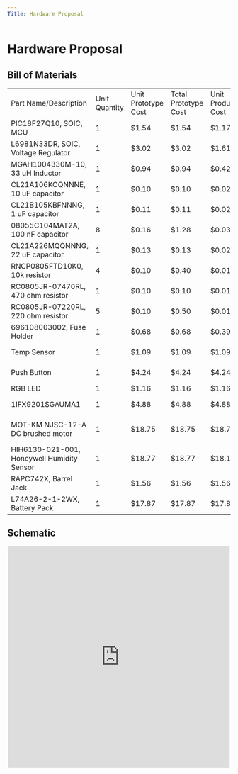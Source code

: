 ```yaml
---
Title: Hardware Proposal
---
```

# Hardware Proposal
## Bill of Materials
<div class="scrollable">
<table>
    <tr>
        <td>Part Name/Description</td>
        <td>Unit Quantity</td>
        <td>Unit Prototype Cost</td>
        <td>Total Prototype Cost</td>
        <td>Unit Production Cost</td>
        <td>Total Production Cost</td>
        <td>Manufacturer</td>
        <td>Manufacturer Part #</td>
        <td>Vendor Link</td>
        <td>Datasheet Link</td>
        <td>Supplier</td>
        <td>Supplier Part #</td>
        <td># Ordered</td>
        <td>Date Ordered</td>
        <td># Received</td>
        <td>Surplus</td>
        <td>Schematic Reference Designators</td>
    </tr>
    <tr>
        <td>PIC18F27Q10, SOIC, MCU</td>
        <td>1</td>
        <td>$1.54</td>
        <td>$1.54</td>
        <td>$1.17</td>
        <td>$1.17</td>
        <td>Microchip</td>
        <td>PIC18F27Q10-I/SO</td>
        <td>https://www.microchip.com/en-us/product/PIC18F27Q10#purchase-from-store</td>
        <td>https://ww1.microchip.com/downloads/aemDocuments/documents/MCU08/ProductDocuments/DataSheets/PIC18F27-47Q10-Data-Sheet-40002043E.pdf</td>
        <td>Microchip</td>
        <td>PIC18F27Q10-I/SO</td>
        <td>5</td>
        <td>2/15/2023</td>
        <td></td>
        <td>-1</td>
        <td>U2</td>
    </tr>
    <tr>
        <td>L6981N33DR, SOIC, Voltage Regulator</td>
        <td>1</td>
        <td>$3.02</td>
        <td>$3.02</td>
        <td>$1.61</td>
        <td>$1.61</td>
        <td>STMicroelectronics</td>
        <td>L6981N33DR</td>
        <td>https://www.digikey.com/en/products/detail/stmicroelectronics/L6981N33DR/16841571</td>
        <td>https://www.st.com/content/ccc/resource/technical/document/datasheet/group3/6f/60/06/44/3f/c5/43/f7/DM00747618/files/DM00747618.pdf/jcr:content/translations/en.DM00747618.pdf</td>
        <td>Digikey</td>
        <td>497-L6981N33DRCT-ND</td>
        <td>5</td>
        <td>2/15/2023</td>
        <td></td>
        <td>-1</td>
        <td>U1</td>
    </tr>
    <tr>
        <td>MGAH1004330M-10, 33 uH Inductor</td>
        <td>1</td>
        <td>$0.94</td>
        <td>$0.94</td>
        <td>$0.42</td>
        <td>$0.42</td>
        <td>Laird-Signal Integrity Products</td>
        <td>MGAH1004330M-10</td>
        <td>https://www.digikey.com/en/products/detail/laird-signal-integrity-products/MGAH1004330M-10/16731131</td>
        <td>https://www.laird.com/sites/default/files/2022-01/MGAH1004%20Series.pdf</td>
        <td>Digikey</td>
        <td>240-MGAH1004330M-10CT-ND </td>
        <td>5</td>
        <td>2/15/2023</td>
        <td></td>
        <td>-1</td>
        <td>L1</td>
    </tr>
    <tr>
        <td>CL21A106KOQNNNE, 10 uF capacitor</td>
        <td>1</td>
        <td>$0.10</td>
        <td>$0.10</td>
        <td>$0.02</td>
        <td>$0.02</td>
        <td>Samsung Electro-mechanics</td>
        <td>CL21A106KOQNNNE</td>
        <td>https://www.digikey.com/en/products/detail/samsung-electro-mechanics/CL21A106KOQNNNE/3886754</td>
        <td>https://media.digikey.com/pdf/Data%20Sheets/Samsung%20PDFs/CL21A106KOQNNNE_Spec.pdf</td>
        <td>Digikey</td>
        <td>1276-1096-1-ND</td>
        <td>25</td>
        <td>2/15/2023</td>
        <td></td>
        <td>-1</td>
        <td>C3</td>
    </tr>
    <tr>
        <td>CL21B105KBFNNNG, 1 uF capacitor</td>
        <td>1</td>
        <td>$0.11</td>
        <td>$0.11</td>
        <td>$0.02</td>
        <td>$0.02</td>
        <td>Samsung Electro-mechanics</td>
        <td>CL21B105KBFNNNG</td>
        <td>https://www.digikey.com/en/products/detail/samsung-electro-mechanics/CL21B105KBFNNNG/3894467</td>
        <td>https://media.digikey.com/pdf/Data%20Sheets/Samsung%20PDFs/CL21B105KBFNNNG_Spec.pdf</td>
        <td>Digikey</td>
        <td>1276-6470-1-ND</td>
        <td>25</td>
        <td>2/15/2023</td>
        <td></td>
        <td>-1</td>
        <td>C2</td>
    </tr>
    <tr>
        <td>08055C104MAT2A, 100 nF capacitor</td>
        <td>8</td>
        <td>$0.16</td>
        <td>$1.28</td>
        <td>$0.03</td>
        <td>$0.24</td>
        <td>KYOCERA AVX</td>
        <td>08055C104MAT2A</td>
        <td>https://www.digikey.com/en/products/detail/kyocera-avx/08055C104MAT2A/929983</td>
        <td>https://datasheets.kyocera-avx.com/X7RDielectric.pdf</td>
        <td>Digikey</td>
        <td>478-3351-1-ND</td>
        <td>25</td>
        <td>2/15/2023</td>
        <td></td>
        <td>-8</td>
        <td>C4,C5, C6, C7,C8,C9</td>
    </tr>
    <tr>
        <td>CL21A226MQQNNNG, 22 uF capacitor</td>
        <td>1</td>
        <td>$0.13</td>
        <td>$0.13</td>
        <td>$0.02</td>
        <td>$0.02</td>
        <td>Samsung Electro-mechanics</td>
        <td>CL21A226MQQNNNG</td>
        <td>https://www.digikey.com/en/products/detail/samsung-electro-mechanics/CL21A226MQQNNNG/3894436</td>
        <td>https://media.digikey.com/pdf/Data%20Sheets/Samsung%20PDFs/CL21A226MQQNNNG_Spec.pdf</td>
        <td>Digikey</td>
        <td>1276-6460-1-ND</td>
        <td>25</td>
        <td>2/15/2023</td>
        <td></td>
        <td>-1</td>
        <td>C1</td>
    </tr>
    <tr>
        <td>RNCP0805FTD10K0, 10k resistor</td>
        <td>4</td>
        <td>$0.10</td>
        <td>$0.40</td>
        <td>$0.01</td>
        <td>$0.04</td>
        <td>Stackpole Electronics</td>
        <td>RNCP0805FTD10K0</td>
        <td>https://www.digikey.com/en/products/detail/stackpole-electronics-inc/RNCP0805FTD10K0/2240262</td>
        <td>https://www.seielect.com/Catalog/SEI-RNCP.pdf</td>
        <td>Digikey</td>
        <td>RNCP0805FTD10K0CT-ND</td>
        <td>25</td>
        <td>2/15/2023</td>
        <td></td>
        <td>-4</td>
        <td>R1, R6, R7,R11</td>
    </tr>
    <tr>
        <td>RC0805JR-07470RL, 470 ohm resistor</td>
        <td>1</td>
        <td>$0.10</td>
        <td>$0.10</td>
        <td>$0.01</td>
        <td>$0.01</td>
        <td>Yageo</td>
        <td>RC0805JR-07470RL</td>
        <td>https://www.digikey.com/en/products/detail/yageo/RC0805JR-07470RL/728333</td>
        <td>https://www.yageo.com/upload/media/product/productsearch/datasheet/rchip/PYu-RC_Group_51_RoHS_L_12.pdf</td>
        <td>Digikey</td>
        <td>311-470ARCT-ND</td>
        <td>25</td>
        <td>2/15/2023</td>
        <td></td>
        <td>-1</td>
        <td>R2</td>
    </tr>
    <tr>
        <td>RC0805JR-07220RL, 220 ohm resistor</td>
        <td>5</td>
        <td>$0.10</td>
        <td>$0.50</td>
        <td>$0.01</td>
        <td>$0.05</td>
        <td>Yageo</td>
        <td>RC0805JR-07220RL</td>
        <td>Link</td>
        <td>Link</td>
        <td>Digikey</td>
        <td>311-220ARCT-ND</td>
        <td>25</td>
        <td>2/21/2023</td>
        <td></td>
        <td>-5</td>
        <td>R3, R5, R8, R9, R10</td>
    </tr>
    <tr>
        <td>696108003002, Fuse Holder</td>
        <td>1</td>
        <td>$0.68</td>
        <td>$0.68</td>
        <td>$0.39</td>
        <td>$0.39</td>
        <td>Wurth Elektronik</td>
        <td>6.96108E+11</td>
        <td>https://www.digikey.com/en/products/detail/w%C3%BCrth-elektronik/696108003002/7244560</td>
        <td>https://www.we-online.com/components/products/datasheet/696108003002.pdf</td>
        <td>Digikey</td>
        <td>732-11376-ND</td>
        <td>5</td>
        <td>2/15/2023</td>
        <td></td>
        <td>-1</td>
        <td>F1</td>
    </tr>
    <tr>
        <td>Temp Sensor</td>
        <td>1</td>
        <td>$1.09</td>
        <td>$1.09</td>
        <td>$1.09</td>
        <td>$1.09</td>
        <td>Microchip Technology</td>
        <td>TC74A4-3.3VCTTR</td>
        <td>Link</td>
        <td>Link</td>
        <td>Digikey</td>
        <td>TC74A4-3.3VCTDKR-ND</td>
        <td>0</td>
        <td></td>
        <td>5</td>
        <td>4</td>
        <td>U4</td>
    </tr>
    <tr>
        <td>Push Button</td>
        <td>1</td>
        <td>$4.24</td>
        <td>$4.24</td>
        <td>$4.24</td>
        <td>$4.24</td>
        <td>E-Switch</td>
        <td>RP3502MBRED</td>
        <td>Link</td>
        <td>Link</td>
        <td>Digikey</td>
        <td>SWITCH PUSH SPST-NC 3A 120V</td>
        <td>0</td>
        <td></td>
        <td></td>
        <td>-1</td>
        <td>SW1</td>
    </tr>
    <tr>
        <td>RGB LED</td>
        <td>1</td>
        <td>$1.16</td>
        <td>$1.16</td>
        <td>$1.16</td>
        <td>$1.16</td>
        <td>Kingbright</td>
        <td>APTF3216QBDZGSURKC</td>
        <td>Link</td>
        <td>Link</td>
        <td>Digikey</td>
        <td>754-2167-6-ND</td>
        <td>5</td>
        <td>2/15/2023</td>
        <td></td>
        <td>-1</td>
        <td></td>
    </tr>
    <tr>
        <td>1IFX9201SGAUMA1</td>
        <td>1</td>
        <td>$4.88</td>
        <td>$4.88</td>
        <td>$4.88</td>
        <td>$4.88</td>
        <td>Infineon</td>
        <td> IFX9201SGAUMA1</td>
        <td>Link</td>
        <td>Link</td>
        <td>Digikey</td>
        <td>IFX9201SGAUMA1CT-ND</td>
        <td>5</td>
        <td>2/15/2023</td>
        <td></td>
        <td>-1</td>
        <td>U5</td>
    </tr>
    <tr>
        <td>MOT-KM NJSC-12-A DC brushed motor</td>
        <td>1</td>
        <td>$18.75</td>
        <td>$18.75</td>
        <td>$18.75</td>
        <td>$18.75</td>
        <td>ISL Products international</td>
        <td>MOT-KM NJSC-12-A</td>
        <td>Digikey</td>
        <td>Link</td>
        <td>ISL Products international</td>
        <td>MOT-KM NJSC-12-A</td>
        <td>0</td>
        <td></td>
        <td></td>
        <td>-1</td>
        <td>U6</td>
    </tr>
    <tr>
        <td>HIH6130-021-001, Honeywell Humidity Sensor</td>
        <td>1</td>
        <td>$18.77</td>
        <td>$18.77</td>
        <td>$18.14</td>
        <td>$18.14</td>
        <td>Honeywell</td>
        <td>HIH6130-021-001</td>
        <td>Link</td>
        <td>Link</td>
        <td>Digikey</td>
        <td>HIH6130-021-001</td>
        <td>3</td>
        <td>2/15/2023</td>
        <td></td>
        <td>-1</td>
        <td>U7</td>
    </tr>
    <tr>
        <td>RAPC742X, Barrel Jack</td>
        <td>1</td>
        <td>$1.56</td>
        <td>$1.56</td>
        <td>$1.56</td>
        <td>$1.56</td>
        <td>Switchcraft Inc.</td>
        <td>RAPC742X</td>
        <td>Link</td>
        <td>Link</td>
        <td>Digikey</td>
        <td>SC1574-ND</td>
        <td>2</td>
        <td>2/15/2023</td>
        <td></td>
        <td>-1</td>
        <td>J1</td>
    </tr>
    <tr>
        <td>L74A26-2-1-2WX, Battery Pack</td>
        <td>1</td>
        <td>$17.87</td>
        <td>$17.87</td>
        <td>$17.87</td>
        <td>$17.87</td>
        <td>Dantona Industries</td>
        <td>L74A26-2-1-2WX</td>
        <td>Link</td>
        <td>Link</td>
        <td>Digikey</td>
        <td>3145-L74A26-2-1-2WX-ND</td>
        <td>0</td>
        <td></td>
        <td>3</td>
        <td>2</td>
        <td>7.5 in</td>
    </tr>
</table>
</div>

## Schematic

<p align="center">
    <embed src="https://egr314-team201.github.io/Assignments/Hardware-Proposal/images/HardwareProposalSCHEMA.pdf " 
       type="application/pdf"
       width = "500"
       height = "500"/>
</p>

